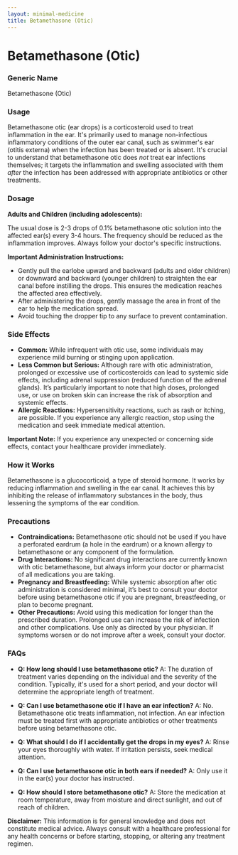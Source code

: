```yaml
---
layout: minimal-medicine
title: Betamethasone (Otic)
---
```


# Betamethasone (Otic)
### Generic Name
Betamethasone (Otic)

### Usage
Betamethasone otic (ear drops) is a corticosteroid used to treat inflammation in the ear.  It's primarily used to manage non-infectious inflammatory conditions of the outer ear canal, such as  swimmer's ear (otitis externa) when the infection has been treated or is absent.  It's crucial to understand that betamethasone otic does *not* treat ear infections themselves; it targets the inflammation and swelling associated with them *after* the infection has been addressed with appropriate antibiotics or other treatments.

### Dosage

**Adults and Children (including adolescents):**

The usual dose is 2-3 drops of 0.1% betamethasone otic solution into the affected ear(s) every 3-4 hours. The frequency should be reduced as the inflammation improves.  Always follow your doctor's specific instructions.

**Important Administration Instructions:**

* Gently pull the earlobe upward and backward (adults and older children) or downward and backward (younger children) to straighten the ear canal before instilling the drops. This ensures the medication reaches the affected area effectively.
* After administering the drops, gently massage the area in front of the ear to help the medication spread.
* Avoid touching the dropper tip to any surface to prevent contamination.


### Side Effects

* **Common:** While infrequent with otic use, some individuals may experience mild burning or stinging upon application.
* **Less Common but Serious:** Although rare with otic administration, prolonged or excessive use of corticosteroids can lead to systemic side effects, including adrenal suppression (reduced function of the adrenal glands).  It’s particularly important to note that high doses, prolonged use, or use on broken skin can increase the risk of absorption and systemic effects.
* **Allergic Reactions:**  Hypersensitivity reactions, such as rash or itching, are possible.  If you experience any allergic reaction, stop using the medication and seek immediate medical attention.

**Important Note:** If you experience any unexpected or concerning side effects, contact your healthcare provider immediately.


### How it Works

Betamethasone is a glucocorticoid, a type of steroid hormone. It works by reducing inflammation and swelling in the ear canal. It achieves this by inhibiting the release of inflammatory substances in the body, thus lessening the symptoms of the ear condition.


### Precautions

* **Contraindications:** Betamethasone otic should not be used if you have a perforated eardrum (a hole in the eardrum) or a known allergy to betamethasone or any component of the formulation.
* **Drug Interactions:**  No significant drug interactions are currently known with otic betamethasone, but always inform your doctor or pharmacist of all medications you are taking.
* **Pregnancy and Breastfeeding:** While systemic absorption after otic administration is considered minimal, it’s best to consult your doctor before using betamethasone otic if you are pregnant, breastfeeding, or plan to become pregnant.
* **Other Precautions:**  Avoid using this medication for longer than the prescribed duration.  Prolonged use can increase the risk of infection and other complications.  Use only as directed by your physician.  If symptoms worsen or do not improve after a week, consult your doctor.


### FAQs

* **Q: How long should I use betamethasone otic?**  A:  The duration of treatment varies depending on the individual and the severity of the condition.  Typically, it's used for a short period, and your doctor will determine the appropriate length of treatment.

* **Q: Can I use betamethasone otic if I have an ear infection?** A: No. Betamethasone otic treats inflammation, not infection. An ear infection must be treated first with appropriate antibiotics or other treatments before using betamethasone otic.

* **Q: What should I do if I accidentally get the drops in my eyes?** A: Rinse your eyes thoroughly with water. If irritation persists, seek medical attention.

* **Q: Can I use betamethasone otic in both ears if needed?** A:  Only use it in the ear(s) your doctor has instructed.

* **Q: How should I store betamethasone otic?** A: Store the medication at room temperature, away from moisture and direct sunlight, and out of reach of children.


**Disclaimer:** This information is for general knowledge and does not constitute medical advice. Always consult with a healthcare professional for any health concerns or before starting, stopping, or altering any treatment regimen.
